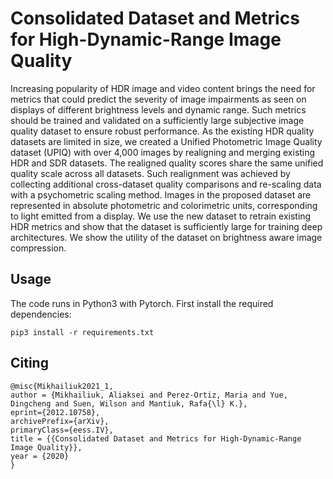 # Consolidated Dataset and Metrics for High-Dynamic-Range Image Quality

Increasing popularity of HDR image and video content brings the need for metrics that could predict the severity of image impairments as seen on displays of different brightness levels and dynamic range. Such metrics should be trained and validated on a sufficiently large subjective image quality dataset to ensure robust performance. As the existing HDR quality datasets are limited in size, we created a Unified Photometric Image Quality dataset (UPIQ) with over 4,000 images by realigning and merging existing HDR and SDR datasets. The realigned quality scores share the same unified quality scale across all datasets. Such realignment was achieved by collecting additional cross-dataset quality comparisons and re-scaling data with a psychometric scaling method. Images in the proposed dataset are represented in absolute photometric and colorimetric units, corresponding to light emitted from a display. We use the new dataset to retrain existing HDR metrics and show that the dataset is sufficiently large for training deep architectures. We show the utility of the dataset on brightness aware image compression.


## Usage

The code runs in Python3 with Pytorch. First install the required dependencies:

```
pip3 install -r requirements.txt

```

## Citing


```
@misc{Mikhailiuk2021_1, 
author = {Mikhailiuk, Aliaksei and Perez-Ortiz, Maria and Yue, Dingcheng and Suen, Wilson and Mantiuk, Rafa{\l} K.}, 
eprint={2012.10758}, 
archivePrefix={arXiv}, 
primaryClass={eess.IV}, 
title = {{Consolidated Dataset and Metrics for High-Dynamic-Range Image Quality}}, 
year = {2020} 
}


